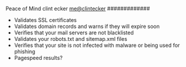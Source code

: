 Peace of Mind
clint ecker <me@clintecker>
#############

* Validates SSL certificates
* Validates domain records and warns if they will expire soon
* Verifies that your mail servers are not blacklisted
* Validates your robots.txt and sitemap.xml files
* Verifies that your site is not infected with malware or being used for phishing
* Pagespeed results?
